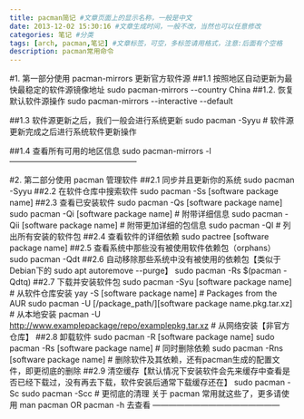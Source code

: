```yaml
---
title: pacman简记 #文章页面上的显示名称，一般是中文
date: 2013-12-02 15:30:16 #文章生成时间，一般不改，当然也可以任意修改
categories: 笔记 #分类
tags: [arch, pacman,笔记] #文章标签，可空，多标签请用格式，注意:后面有个空格
description: pacman常用命令
---
```


#1. 第一部分使用 pacman-mirrors 更新官方软件源
##1.1  按照地区自动更新为最快最稳定的软件源镜像地址
  sudo pacman-mirrors --country China
##1.2. 恢复默认软件源操作
  sudo pacman-mirrors --interactive --default

##1.3 软件源更新之后，我们一般会进行系统更新
  sudo pacman -Syyu # 软件源更新完成之后进行系统软件更新操作

##1.4 查看所有可用的地区信息
  sudo pacman-mirrors -l
————————————————


#2. 第二部分使用 pacman 管理软件
##2.1 同步并且更新你的系统
  sudo pacman -Syyu
##2.2 在软件仓库中搜索软件
  sudo pacman -Ss [software package name]
##2.3 查看已安装软件
  sudo pacman -Qs [software package name]
  sudo pacman -Qi [software package name] # 附带详细信息
  sudo pacman -Qii [software package name] # 附带更加详细的包信息
  sudo pacman -Ql # 列出所有安装的软件包
##2.4 查看软件的详细依赖
  sudo pactree [software package name]
##2.5 查看系统中那些没有被使用软件依赖包（orphans）
  sudo pacman -Qdt
##2.6 自动移除那些系统中没有被使用的依赖包【类似于Debian下的 sudo apt autoremove --purge】
  sudo pacman -Rs $(pacman -Qdtq)
##2.7 下载并安装软件包
  sudo pacman -Syu [software package name] # 从软件仓库安装
  yay -S [software package name]  # Packages from the AUR
  sudo pacman -U [/package_path/][software package name.pkg.tar.xz] # 从本地安装
  pacman -U http://www.examplepackage/repo/examplepkg.tar.xz # 从网络安装【非官方仓库】
##2.8 卸载软件
  sudo pacman -R [software package name] 
  sudo pacman -Rs [software package name] # 同时删除依赖
  sudo pacman -Rns [software package name] # 删除软件及其依赖，还有pacman生成的配置文件，即更彻底的删除
##2.9 清空缓存【默认情况下安装软件会先来缓存中查看是否已经下载过，没有再去下载，软件安装后通常下载缓存还在】
  sudo pacman -Sc
  sudo pacman -Scc # 更彻底的清理
  关于 pacman 常用就这些了，更多请使用 man pacman OR pacman -h 去查看
————————————————
